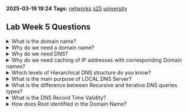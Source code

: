 **2025-03-19 19:24**
**Tags:** [networks](../2%20-%20tags/networks.md) [s25](../3%20-%20indexes/s25.md) [university](../3%20-%20indexes/university.md)

## Lab Week 5 Questions

<details>
<summary>What is the domain name?</summary>
Human-readable name that's associated with a physical IP address on the Internet.
</details>
<details>
<summary>Why do we need a domain name?</summary>
The memorization of raw IP address is simply not convenient. They also allow websites changing their hosting architecture (IP addresses are not permanent), serving as an additional layer of abstraction.
</details>
<details>
<summary>Why do we need DNS?</summary>
DNS is an effective protocol for obtaining IP address from domain names.
</details>
<details>
<summary>Why do we need caching of IP addresses with corresponding Domain names?</summary>
Caching reduces network traffic, DNS server workload and time overhead.
</details>
<details>
<summary>Which levels of Hierarchical DNS structure do you know?</summary>
RLD, TLD, 2LD, LLD.
</details>
<details>
<summary>What is the main purpose of LOCAL DNS Server?</summary>
The Local DNS Server reduces workload of the actual DNS servers Hierarchy as well as holds a cache of IP addresses.
</details>
<details>
<summary>What is the difference between Recursive and iterative DNS queries types?</summary>
Recursive - load is distributed across all DNS hierarchy. Iterative - local DNS server is more loaded.
</details>
<details>
<summary>What is the DNS Record Time Validity?</summary>
The time after the data in local cache or in the ISP DNS server  needs to be reset and actualized.
</details>
<details>
<summary>How does Root identified in the Domain Name?</summary>
The dot at the end of the domain name (e.g. ozon.ru.)
</details>
